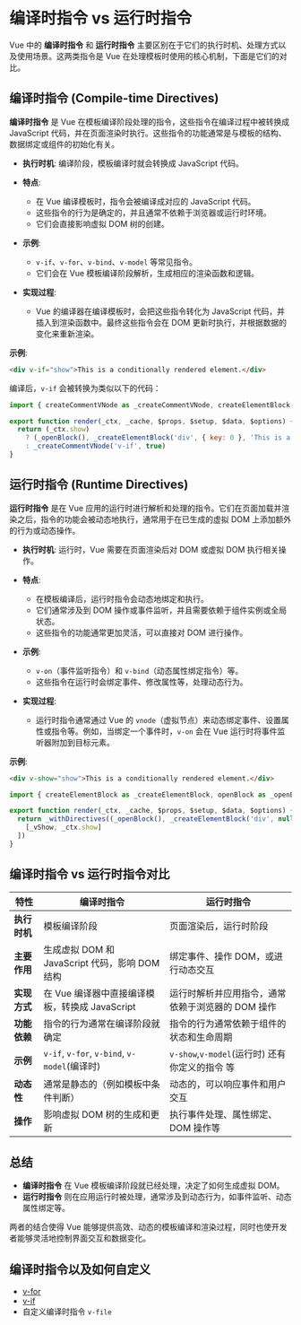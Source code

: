 # 编译时指令 vs 运行时指令

Vue 中的 **编译时指令** 和 **运行时指令** 主要区别在于它们的执行时机、处理方式以及使用场景。这两类指令是 Vue 在处理模板时使用的核心机制，下面是它们的对比。

## 编译时指令 (Compile-time Directives)

**编译时指令** 是 Vue 在模板编译阶段处理的指令，这些指令在编译过程中被转换成 JavaScript 代码，并在页面渲染时执行。这些指令的功能通常是与模板的结构、数据绑定或组件的初始化有关。

- **执行时机**: 编译阶段，模板编译时就会转换成 JavaScript 代码。
- **特点**:

  - 在 Vue 编译模板时，指令会被编译成对应的 JavaScript 代码。
  - 这些指令的行为是确定的，并且通常不依赖于浏览器或运行时环境。
  - 它们会直接影响虚拟 DOM 树的创建。

- **示例**:

  - `v-if`、`v-for`、`v-bind`、`v-model` 等常见指令。
  - 它们会在 Vue 模板编译阶段解析，生成相应的渲染函数和逻辑。

- **实现过程**:
  - Vue 的编译器在编译模板时，会把这些指令转化为 JavaScript 代码，并插入到渲染函数中。最终这些指令会在 DOM 更新时执行，并根据数据的变化来重新渲染。

**示例**:

```html
<div v-if="show">This is a conditionally rendered element.</div>
```

编译后，`v-if` 会被转换为类似以下的代码：

```js
import { createCommentVNode as _createCommentVNode, createElementBlock as _createElementBlock, openBlock as _openBlock } from 'vue'

export function render(_ctx, _cache, $props, $setup, $data, $options) {
  return (_ctx.show)
    ? (_openBlock(), _createElementBlock('div', { key: 0 }, 'This is a conditionally rendered element.'))
    : _createCommentVNode('v-if', true)
}
```

## 运行时指令 (Runtime Directives)

**运行时指令** 是在 Vue 应用的运行时进行解析和处理的指令。它们在页面加载并渲染之后，指令的功能会被动态地执行，通常用于在已生成的虚拟 DOM 上添加额外的行为或动态操作。

- **执行时机**: 运行时，Vue 需要在页面渲染后对 DOM 或虚拟 DOM 执行相关操作。
- **特点**:

  - 在模板编译后，运行时指令会动态地绑定和执行。
  - 它们通常涉及到 DOM 操作或事件监听，并且需要依赖于组件实例或全局状态。
  - 这些指令的功能通常更加灵活，可以直接对 DOM 进行操作。

- **示例**:

  - `v-on`（事件监听指令）和 `v-bind`（动态属性绑定指令）等。
  - 这些指令在运行时会绑定事件、修改属性等，处理动态行为。

- **实现过程**:
  - 运行时指令通常通过 Vue 的 `vnode`（虚拟节点）来动态绑定事件、设置属性或指令等。例如，当绑定一个事件时，`v-on` 会在 Vue 运行时将事件监听器附加到目标元素。

**示例**:

```html
<div v-show="show">This is a conditionally rendered element.</div>
```

```js
import { createElementBlock as _createElementBlock, openBlock as _openBlock, vShow as _vShow, withDirectives as _withDirectives } from 'vue'

export function render(_ctx, _cache, $props, $setup, $data, $options) {
  return _withDirectives((_openBlock(), _createElementBlock('div', null, 'This is a conditionally rendered element.', 512 /* NEED_PATCH */)), [
    [_vShow, _ctx.show]
  ])
}
```

## 编译时指令 vs 运行时指令对比

| 特性         | 编译时指令                                     | 运行时指令                                        |
| ------------ | ---------------------------------------------- | ------------------------------------------------- |
| **执行时机** | 模板编译阶段                                   | 页面渲染后，运行时阶段                            |
| **主要作用** | 生成虚拟 DOM 和 JavaScript 代码，影响 DOM 结构 | 绑定事件、操作 DOM，或进行动态交互                |
| **实现方式** | 在 Vue 编译器中直接编译模板，转换成 JavaScript | 运行时解析并应用指令，通常依赖于浏览器的 DOM 操作 |
| **功能依赖** | 指令的行为通常在编译阶段就确定                 | 指令的行为通常依赖于组件的状态和生命周期          |
| **示例**     | `v-if`, `v-for`, `v-bind`, `v-model`(编译时)   | `v-show`,`v-model`(运行时) 还有你定义的指令 等    |
| **动态性**   | 通常是静态的（例如模板中条件判断）             | 动态的，可以响应事件和用户交互                    |
| **操作**     | 影响虚拟 DOM 树的生成和更新                    | 执行事件处理、属性绑定、DOM 操作等                |

## 总结

- **编译时指令** 在 Vue 模板编译阶段就已经处理，决定了如何生成虚拟 DOM。
- **运行时指令** 则在应用运行时被处理，通常涉及到动态行为，如事件监听、动态属性绑定等。

两者的结合使得 Vue 能够提供高效、动态的模板编译和渲染过程，同时也使开发者能够灵活地控制界面交互和数据变化。

## 编译时指令以及如何自定义

- [v-for](https://github.com/vuejs/core/blob/a23fb59e83c8b65b27eaa21964c8baa217ab0573/packages/compiler-core/src/transforms/vFor.ts)
- [v-if](https://github.com/vuejs/core/blob/a23fb59e83c8b65b27eaa21964c8baa217ab0573/packages/compiler-core/src/transforms/vIf.ts)
- 自定义编译时指令 `v-file`

